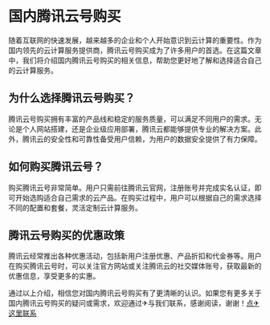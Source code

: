 # 国内腾讯云号购买

随着互联网的快速发展，越来越多的企业和个人开始意识到云计算的重要性。作为国内领先的云计算服务提供商，腾讯云号购买成为了许多用户的首选。在这篇文章中，我们将介绍国内腾讯云号购买的相关信息，帮助您更好地了解和选择适合自己的云计算服务。

## 为什么选择腾讯云号购买？

腾讯云号购买拥有丰富的产品线和稳定的服务质量，可以满足不同用户的需求。无论是个人网站搭建，还是企业级应用部署，腾讯云都能够提供专业的解决方案。此外，腾讯云的安全性和可靠性备受用户信赖，为用户的数据安全提供了有力保障。

## 如何购买腾讯云号？

购买腾讯云号非常简单。用户只需前往腾讯云官网，注册账号并完成实名认证，即可开始选购适合自己需求的云产品。在购买过程中，用户可以根据自己的需求选择不同的配置和套餐，灵活定制云计算服务。

## 腾讯云号购买的优惠政策

腾讯云经常推出各种优惠活动，包括新用户注册优惠、产品折扣和代金券等。用户在购买腾讯云号时，可以关注官方网站或关注腾讯云的社交媒体账号，获取最新的优惠信息，享受更多的实惠。

通过以上介绍，相信您对国内腾讯云号购买有了更清晰的认识。如果您有更多关于国内腾讯云号购买的疑问或需求，欢迎通过✈与我们联系，感谢阅读，谢谢！[点✈这里联系](https://c.k02.cc)